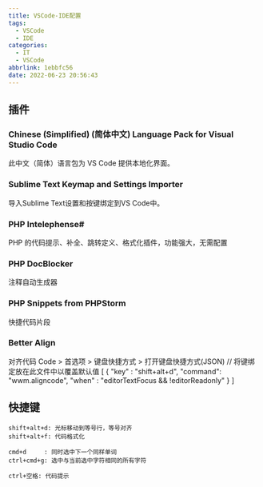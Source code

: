 ```yaml
---
title: VSCode-IDE配置
tags:
  - VSCode
  - IDE
categories:
  - IT
  - VSCode
abbrlink: 1ebbfc56
date: 2022-06-23 20:56:43
---
```


## 插件
### Chinese (Simplified) (简体中文) Language Pack for Visual Studio Code
此中文（简体）语言包为 VS Code 提供本地化界面。

### Sublime Text Keymap and Settings Importer
导入Sublime Text设置和按键绑定到VS Code中。

### PHP Intelephense#
PHP 的代码提示、补全、跳转定义、格式化插件，功能强大，无需配置

### PHP DocBlocker
注释自动生成器

### PHP Snippets from PHPStorm
快捷代码片段

### Better Align
对齐代码
Code > 首选项 > 键盘快捷方式 > 打开键盘快捷方式(JSON)
// 将键绑定放在此文件中以覆盖默认值
[
    {
        "key"    : "shift+alt+d",
        "command": "wwm.aligncode",
        "when"   : "editorTextFocus && !editorReadonly"
    }
]
## 快捷键
```
shift+alt+d: 光标移动到等号行，等号对齐
shift+alt+f: 代码格式化

cmd+d     : 同时选中下一个同样单词
ctrl+cmd+g: 选中与当前选中字符相同的所有字符

ctrl+空格: 代码提示
```